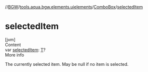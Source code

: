 //[BGW](../../../index.md)/[tools.aqua.bgw.elements.uielements](../index.md)/[ComboBox](index.md)/[selectedItem](selected-item.md)



# selectedItem  
[jvm]  
Content  
var [selectedItem](selected-item.md): [T](index.md)?  
More info  


The currently selected item. May be null if no item is selected.

  



